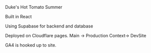 Duke's Hot Tomato Summer

Built in React

Using Supabase for backend and database

Deployed on Cloudflare pages. Main -> Production Context-> DevSite

GA4 is hooked up to site.
